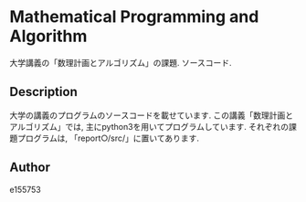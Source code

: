 # Mathematical Programming and Algorithm
大学講義の「数理計画とアルゴリズム」の課題. ソースコード.

## Description
大学の講義のプログラムのソースコードを載せています.
この講義「数理計画とアルゴリズム」では, 主にpython3を用いてプログラムしています.
それぞれの課題プログラムは, 「report○/src/」に置いてあります.

## Author
e155753
